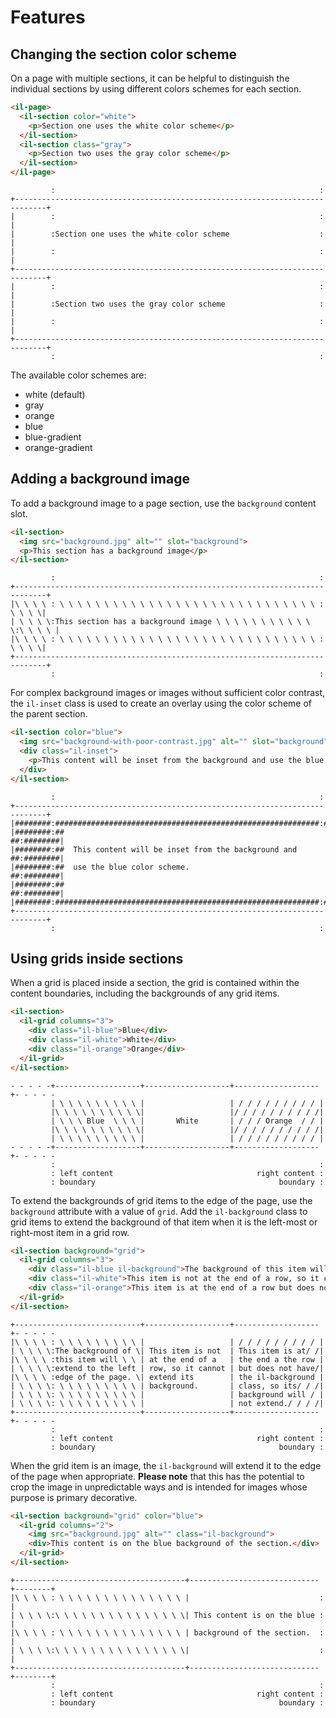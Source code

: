 # Features



## Changing the section color scheme

On a page with multiple sections, it can be helpful to distinguish the individual sections by using different colors schemes for each section.

```html
<il-page>
  <il-section color="white">
    <p>Section one uses the white color scheme</p>
  </il-section>
  <il-section class="gray">
    <p>Section two uses the gray color scheme</p>
  </il-section>
</il-page>
```
```
         :                                                           :
+-----------------------------------------------------------------------------+
|        :                                                           :        |
|        :Section one uses the white color scheme                    :        |
|        :                                                           :        |
+-----------------------------------------------------------------------------+
|        :                                                           :        |
|        :Section two uses the gray color scheme                     :        |
|        :                                                           :        |
+-----------------------------------------------------------------------------+
         :                                                           :
```

The available color schemes are:

* white (default)
* gray
* orange
* blue
* blue-gradient
* orange-gradient

## Adding a background image

To add a background image to a page section, use the `background` content slot.

```html
<il-section>
  <img src="background.jpg" alt="" slot="background">
  <p>This section has a background image</p>
</il-section>
```

```
         :                                                           :
+-----------------------------------------------------------------------------+
|\ \ \ \ : \ \ \ \ \ \ \ \ \ \ \ \ \ \ \ \ \ \ \ \ \ \ \ \ \ \ \ \ \ : \ \ \ \|
| \ \ \ \:This section has a background image \ \ \ \ \ \ \ \ \ \ \ \:\ \ \ \ |
|\ \ \ \ : \ \ \ \ \ \ \ \ \ \ \ \ \ \ \ \ \ \ \ \ \ \ \ \ \ \ \ \ \ : \ \ \ \|
+-----------------------------------------------------------------------------+
         :                                                           :
```

For complex background images or images without sufficient color contrast, the `il-inset` class is used to create an overlay using the color scheme of the parent section.

```html
<il-section color="blue">
  <img src="background-with-poor-contrast.jpg" alt="" slot="background">
  <div class="il-inset">
    <p>This content will be inset from the background and use the blue color scheme.</p>
  </div>
</il-section>
```

```
         :                                                           :
+-----------------------------------------------------------------------------+
|########:###########################################################:########|
|########:##                                                       ##:########|
|########:##  This content will be inset from the background and   ##:########|
|########:##  use the blue color scheme.                           ##:########|
|########:##                                                       ##:########|
|########:###########################################################:########|
+-----------------------------------------------------------------------------+
         :                                                           :
```

## Using grids inside sections

When a grid is placed inside a section, the grid is contained within the content boundaries, including the backgrounds of any grid items.

```html
<il-section>
  <il-grid columns="3">
    <div class="il-blue">Blue</div>
    <div class="il-white">White</div>
    <div class="il-orange">Orange</div>
  </il-grid>
</il-section>
```

```
- - - - -+-------------------+-------------------+-------------------+- - - - -
         | \ \ \ \ \ \ \ \ \ |                   | / / / / / / / / / |         
         |\ \ \ \ \ \ \ \ \ \|                   |/ / / / / / / / / /|        
         | \ \ \ Blue  \ \ \ |       White       | / / / Orange  / / |        
         |\ \ \ \ \ \ \ \ \ \|                   |/ / / / / / / / / /|        
         | \ \ \ \ \ \ \ \ \ |                   | / / / / / / / / / |        
- - - - -+-------------------+-------------------+-------------------+- - - - -
         :                                                           :
         : left content                                right content :
         : boundary                                         boundary :
```

To extend the backgrounds of grid items to the edge of the page, use the `background` attribute with a value of `grid`. Add the `il-background` class to grid items to extend the background of that item when it is the left-most or right-most item in a grid row.

```html
<il-section background="grid">
  <il-grid columns="3">
    <div class="il-blue il-background">The background of this item will extend to the left edge of the page.</div>
    <div class="il-white">This item is not at the end of a row, so it cannot extend its background.</div>
    <div class="il-orange">This item is at the end of a row but does not have the il-background class, so its background will not extend.</div>
  </il-grid>
</il-section>
```

```
+----------------------------+-------------------+-------------------+- - - - -
|\ \ \ \ : \ \ \ \ \ \ \ \ \ |                   | / / / / / / / / / |          
| \ \ \ \:The background of \| This item is not  | This item is at/ /|         
|\ \ \ \ :this item will \ \ | at the end of a   | the end a the row |         
| \ \ \ \:extend to the left | row, so it cannot | but does not have/|         
|\ \ \ \ :edge of the page. \| extend its        | the il-background |         
| \ \ \ \: \ \ \ \ \ \ \ \ \ | background.       | class, so its/ / /|         
| \ \ \ \: \ \ \ \ \ \ \ \ \ |                   | background will / |         
| \ \ \ \: \ \ \ \ \ \ \ \ \ |                   | not extend./ / / /|         
+----------------------------+-------------------+-------------------+- - - - -
         :                                                           :
         : left content                                right content :
         : boundary                                         boundary :
```

When the grid item is an image, the `il-background` will extend it to the edge of the page when appropriate. **Please note** that this has the potential to crop the image in unpredictable ways and is intended for images whose purpose is primary decorative.


```html
<il-section background="grid" color="blue">
  <il-grid columns="2">
    <img src="background.jpg" alt="" class="il-background">
    <div>This content is on the blue background of the section.</div>
  </il-grid>
</il-section>
```
```
+--------------------------------------+-----------------------------+--------+
|\ \ \ \ : \ \ \ \ \ \ \ \ \ \ \ \ \ \ |                             :        |
| \ \ \ \:\ \ \ \ \ \ \ \ \ \ \ \ \ \ \| This content is on the blue :        |
|\ \ \ \ : \ \ \ \ \ \ \ \ \ \ \ \ \ \ | background of the section.  :        |
| \ \ \ \:\ \ \ \ \ \ \ \ \ \ \ \ \ \ \|                             :        |
+--------------------------------------+-----------------------------+--------+
         :                                                           :
         : left content                                right content :
         : boundary                                         boundary :
```
